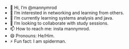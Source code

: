 - 👋 Hi, I’m @mannymrod
- 👀 I’m interested in networking and learning from others.
- 🌱 I’m currently learning systems analysis and java.
- 💞️ I’m looking to collaborate with study sessions. 
- 📫 How to reach me: insta mannymrod. 
- 😄 Pronouns: He/Him. 
- ⚡ Fun fact: I am spiderman.  

<!---
mannymrod/mannymrod is a ✨ special ✨ repository because its `README.md` (this file) appears on your GitHub profile.
You can click the Preview link to take a look at your changes.
--->
